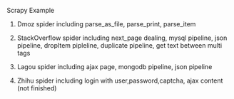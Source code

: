 Scrapy Example

1. Dmoz spider
including parse_as_file, parse_print, parse_item

2. StackOverflow spider
including next_page dealing, mysql pipeline, json pipeline,
  dropItem pipleline, duplicate pipeline, 
  get text between multi tags

3. Lagou spider
including ajax page, mongodb pipeline,
  json pipeline

4. Zhihu spider
including login with user,password,captcha,
  ajax content (not finished)

